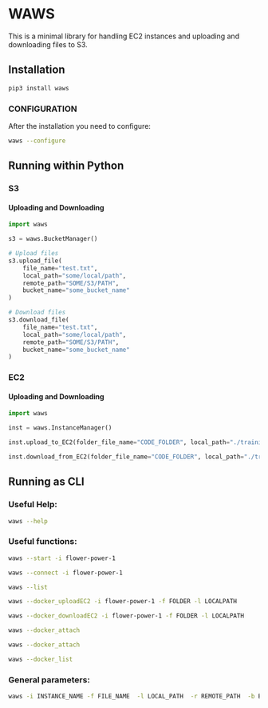 # WAWS

This is a minimal library for handling EC2 instances and uploading and downloading files to S3.

## Installation

```bash
pip3 install waws
```

### CONFIGURATION

After the installation you need to configure:

```bash
waws --configure
```


## Running within Python

### S3

#### Uploading and Downloading
```python
import waws

s3 = waws.BucketManager()

# Upload files
s3.upload_file(
    file_name="test.txt",
    local_path="some/local/path",
    remote_path="SOME/S3/PATH",
    bucket_name="some_bucket_name"
)

# Download files
s3.download_file(
    file_name="test.txt",
    local_path="some/local/path",
    remote_path="SOME/S3/PATH",
    bucket_name="some_bucket_name"
)
```


### EC2

#### Uploading and Downloading
```python
import waws

inst = waws.InstanceManager()

inst.upload_to_EC2(folder_file_name="CODE_FOLDER", local_path="./training", optionalRemotePath="EXPERIMENT2", instance="flower-power-1")

inst.download_from_EC2(folder_file_name="CODE_FOLDER", local_path="./training", optional_remote_path="EXPERIMENT2", instance="flower-power-1")
```

## Running as CLI

### Useful Help:
```bash
waws --help
```

### Useful functions:
```bash
waws --start -i flower-power-1

waws --connect -i flower-power-1

waws --list

waws --docker_uploadEC2 -i flower-power-1 -f FOLDER -l LOCALPATH

waws --docker_downloadEC2 -i flower-power-1 -f FOLDER -l LOCALPATH

waws --docker_attach

waws --docker_attach

waws --docker_list
```

### General parameters:
```bash
waws -i INSTANCE_NAME -f FILE_NAME  -l LOCAL_PATH  -r REMOTE_PATH  -b BUCKET_NAME
```

<!-- EOF -->
